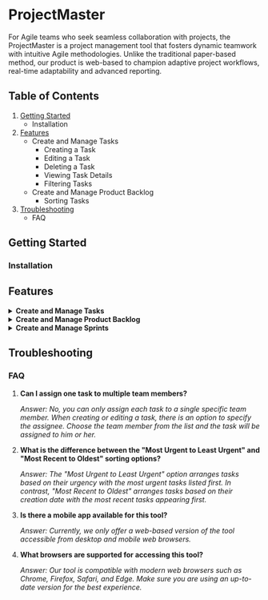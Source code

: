 # ProjectMaster

For Agile teams who seek seamless collaboration with projects, the ProjectMaster is a project management tool that fosters dynamic teamwork with intuitive Agile methodologies. Unlike the traditional paper-based method, our product is web-based to champion adaptive project workflows, real-time adaptability and advanced reporting. 

## Table of Contents

1. [Getting Started](#getting-started)
   - Installation
2. [Features](#features)
   - Create and Manage Tasks
        - Creating a Task
        - Editing a Task
        - Deleting a Task
        - Viewing Task Details
        - Filtering Tasks
    - Create and Manage Product Backlog
        - Sorting Tasks
5. [Troubleshooting](#troubleshooting)
   - FAQ

## Getting Started

### Installation


## Features

<details>
<summary><b>Create and Manage Tasks</b></summary>

#### Creating a Task

1. **Add Button:** Click on the add button, it will linked to a page where you can fill in the details of task.

2. **Input Details:** You have to fill in all of the components for rendering task information.The attributes include task name, story point, assignee, description, type of task, tags, priority, status and stages. 

3. **Done Button:** After filling in all of the details, click on the done button and the task will be added and displayed as a card in the product backlog.

#### Editing a Task

1. **Edit Button:** Click on the edit button, it will linked to a page where you can edit in the details of the task.

2. **Input Details:** You can change the details that is previously input in the task.

3. **Done button:** Click on the done button, it will save the new detail of the task.

#### Deleting a Task

1. **Delete Button:** On the product backlog main page, you'll notice a small bin icon in the bottom-right corner of each task. Click on this bin icon to access the delete feature.

2. **Applying Delete Feature:** After clicking the bin icon, the task will be promptly removed from the product backlog main page. Once this action is completed, the task will no longer be visible or accessible within the product backlog. This feature is particularly useful for keeping your backlog organized and up-to-date by removing tasks that are no longer relevant or necessary.

#### Viewing Task Details

1. **Select Task:** Click on the task card, it will linked to a page where it shows all details of task.

2. **Display Attributes:** Attributes such as task name, story point, assignee, description, type of task, tags, priority, status and stage of the selected task are displayed at once. 

3. **Done button:** Click on the done button, it will linked back to the product backlog page. 

</details>

<details>
<summary><b>Create and Manage Product Backlog</b></summary>

#### Filtering Tasks

1. **Selecting Tags:** Tags such as Frontend, Backend, API, Testing, Framework, UI, UX, and Database are available to categorize your tasks. When visualising task cards on the product backlog, you can narrow down tasks based on task tags.

2. **Using the Filter Menu:** On the product backlog main page, you'll find a drop-down menu for filtering tasks. Click on the menu to access filter options.

3. **Applying Filters:** Choose one tag from the list to filter tasks based on your criteria. Once selected, only the tasks that match the chosen tags will be displayed on the product backlog. This makes it easier to focus on tasks related to specific areas or aspects of your project. 

#### Sorting Tasks

1. **Sorting Orders:**
   - Most Urgent to Least Urgent
   - Least Urgent to Most Urgent 
   - Oldest to Most Recent
   - Most Recent to Oldest 

2. **Using the Sorting Menu:** On the product backlog main page, you'll find a drop-down menu for sorting tasks. Click on the menu to access sorting options.

3. **Applying Sort Orders:** Choose one sorting order from the list to visualize your tasks in an organized manner. This makes it easier to focus on urgent tasks or review tasks chronologically.

#### Sorting Tasks

</details>

<details>
<summary><b>Create and Manage Sprints</b></summary>

#### Creating a Sprint

1. **Add Button:** Click on the add button, it will linked to a page where you can fill in the details of sprint.

2. **Input Details:** You have to fill in all of the components for rendering sprint information.The attributes include sprint name, starting and ending date, and sprint status.  

3. **Done Button:** After filling in all of the details, click on the done button and the sprint will be added and displayed as a card in the scrumboard..

</details>

## Troubleshooting

### FAQ

1. **Can I assign one task to multiple team members?**
    
    *Answer: No, you can only assign each task to a single specific team member. When creating or editing a task, there is an option to specify the assignee. Choose the team member from the list and the task will be assigned to him or her.*

2. **What is the difference between the "Most Urgent to Least Urgent" and "Most Recent to Oldest" sorting options?**

    *Answer: The "Most Urgent to Least Urgent" option arranges tasks based on their urgency with the most urgent tasks listed first. In contrast, "Most Recent to Oldest" arranges tasks based on their creation date with the most recent tasks appearing first.*

3. **Is there a mobile app available for this tool?**

    *Answer: Currently, we only offer a web-based version of the tool accessible from desktop and mobile web browsers.* 

4. **What browsers are supported for accessing this tool?**

    *Answer: Our tool is compatible with modern web browsers such as Chrome, Firefox, Safari, and Edge. Make sure you are using an up-to-date version for the best experience.*
